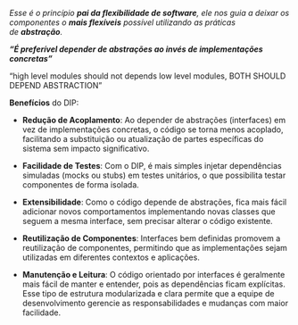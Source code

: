*Esse é o princípio **pai da flexibilidade de software**, ele nos guia a deixar os componentes o **mais flexíveis** possível utilizando as práticas de **abstração**.*

***“É preferível depender de abstrações ao invés de implementações concretas”***

“high level modules should not depends low level modules, BOTH SHOULD DEPEND ABSTRACTION”

**Benefícios** do DIP:

- **Redução de Acoplamento**: Ao depender de abstrações (interfaces) em vez de implementações concretas, o código se torna menos acoplado, facilitando a substituição ou atualização de partes específicas do sistema sem impacto significativo.

- **Facilidade de Testes**: Com o DIP, é mais simples injetar dependências simuladas (mocks ou stubs) em testes unitários, o que possibilita testar componentes de forma isolada.

- **Extensibilidade**: Como o código depende de abstrações, fica mais fácil adicionar novos comportamentos implementando novas classes que seguem a mesma interface, sem precisar alterar o código existente.

- **Reutilização de Componentes**: Interfaces bem definidas promovem a reutilização de componentes, permitindo que as implementações sejam utilizadas em diferentes contextos e aplicações.

- **Manutenção e Leitura**: O código orientado por interfaces é geralmente mais fácil de manter e entender, pois as dependências ficam explícitas. Esse tipo de estrutura modularizada e clara permite que a equipe de desenvolvimento gerencie as responsabilidades e mudanças com maior facilidade.